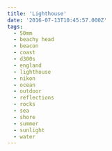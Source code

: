 ```yaml
---
title: 'Lighthouse'
date: '2016-07-13T10:45:57.000Z'
tags:
  - 50mm
  - beachy head
  - beacon
  - coast
  - d300s
  - england
  - lighthouse
  - nikon
  - ocean
  - outdoor
  - reflections
  - rocks
  - sea
  - shore
  - summer
  - sunlight
  - water
---
```

